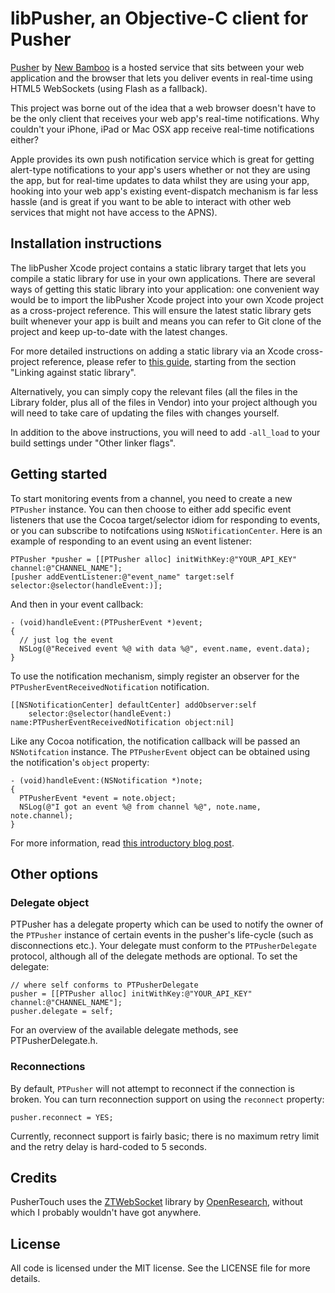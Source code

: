 # libPusher, an Objective-C client for Pusher

[Pusher](http://pusherapp.com/) by [New Bamboo](http://new-bamboo.co.uk) is a hosted service that sits between your web application and the browser that lets you deliver events in real-time using HTML5 WebSockets (using Flash as a fallback).

This project was borne out of the idea that a web browser doesn't have to be the only client that receives your web app's real-time notifications. Why couldn't your iPhone, iPad or Mac OSX app receive real-time notifications either?

Apple provides its own push notification service which is great for getting alert-type notifications to your app's users whether or not they are using the app, but for real-time updates to data whilst they are using your app, hooking into your web app's existing event-dispatch mechanism is far less hassle (and is great if you want to be able to interact with other web services that might not have access to the APNS).

## Installation instructions

The libPusher Xcode project contains a static library target that lets you compile a static library for use in your own applications. There are several ways of getting this static library into your application: one convenient way would be to import the libPusher Xcode project into your own Xcode project as a cross-project reference. This will ensure the latest static library gets built whenever your app is built and means you can refer to Git clone of the project and keep up-to-date with the latest changes.

For more detailed instructions on adding a static library via an Xcode cross-project reference, please refer to [this guide](http://www.amateurinmotion.com/articles/2009/02/08/creating-a-static-library-for-iphone.html), starting from the section "Linking against static library". 

Alternatively, you can simply copy the relevant files (all the files in the Library folder, plus all of the files in Vendor) into your project although you will need to take care of updating the files with changes yourself.

In addition to the above instructions, you will need to add `-all_load` to your build settings under "Other linker flags".

## Getting started

To start monitoring events from a channel, you need to create a new `PTPusher` instance. You can then choose to either add specific event listeners that use the Cocoa target/selector idiom for responding to events, or you can subscribe to notifcations using `NSNotificationCenter`. Here is an example of responding to an event using an event listener:

    PTPusher *pusher = [[PTPusher alloc] initWithKey:@"YOUR_API_KEY" channel:@"CHANNEL_NAME"];
    [pusher addEventListener:@"event_name" target:self selector:@selector(handleEvent:)];
    
And then in your event callback:

    - (void)handleEvent:(PTPusherEvent *)event;
    {
      // just log the event
      NSLog(@"Received event %@ with data %@", event.name, event.data);
    }
    
To use the notification mechanism, simply register an observer for the `PTPusherEventReceivedNotification` notification.

    [[NSNotificationCenter] defaultCenter] addObserver:self 
        selector:@selector(handleEvent:) name:PTPusherEventReceivedNotification object:nil]
        
Like any Cocoa notification, the notification callback will be passed an `NSNotifcation` instance. The `PTPusherEvent` object can be obtained using the notification's `object` property:

    - (void)handleEvent:(NSNotification *)note;
    {
      PTPusherEvent *event = note.object;
      NSLog(@"I got an event %@ from channel %@", note.name, note.channel);
    }
    
For more information, read [this introductory blog post](http://lukeredpath.co.uk/blog/pushing-events-to-your-iphone-using-websockets-and-pusher.html).

## Other options

### Delegate object

PTPusher has a delegate property which can be used to notify the owner of the `PTPusher` instance of certain events in the pusher's life-cycle (such as disconnections etc.). Your delegate must conform to the `PTPusherDelegate` protocol, although all of the delegate methods are optional. To set the delegate:

    // where self conforms to PTPusherDelegate
    pusher = [[PTPusher alloc] initWithKey:@"YOUR_API_KEY" channel:@"CHANNEL_NAME"];
    pusher.delegate = self;
    
For an overview of the available delegate methods, see PTPusherDelegate.h.

### Reconnections

By default, `PTPusher` will not attempt to reconnect if the connection is broken. You can turn reconnection support on using the `reconnect` property:

    pusher.reconnect = YES;
    
Currently, reconnect support is fairly basic; there is no maximum retry limit and the retry delay is hard-coded to 5 seconds.

## Credits

PusherTouch uses the [ZTWebSocket](http://github.com/openresearch/zimt) library by [OpenResearch](http://github.com/openresearch), without which I probably wouldn't have got anywhere.

## License

All code is licensed under the MIT license. See the LICENSE file for more details.
